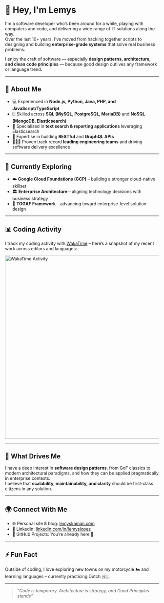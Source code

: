 # 👋 Hey, I'm Lemys

I'm a software developer who’s been around for a while, playing with computers and code, and delivering a wide range of IT solutions along the way.  
Over the last 10+ years, I’ve moved from hacking together scripts to designing and building **enterprise-grade systems** that solve real business problems.  

I enjoy the craft of software — especially **design patterns, architecture, and clean code principles** — because good design outlives any framework or language trend.  

---

## 🚀 About Me
- 💻 Experienced in **Node.js, Python, Java, PHP, and JavaScript/TypeScript**  
- 🗄️ Skilled across **SQL (MySQL, PostgreSQL, MariaDB)** and **NoSQL (MongoDB, Elasticsearch)**  
- 🔎 Specialized in **text search & reporting applications** leveraging Elasticsearch  
- 📡 Expertise in building **RESTful** and **GraphQL APIs**  
- 🧑‍🤝‍🧑 Proven track record **leading engineering teams** and driving software delivery excellence  

---

## 🌱 Currently Exploring
- ☁️ **Google Cloud Foundations (GCP)** – building a stronger cloud-native skillset  
- 🏛️ **Enterprise Architecture** – aligning technology decisions with business strategy  
- 📖 **TOGAF Framework** – advancing toward enterprise-level solution design  

---

## 📊 Coding Activity

I track my coding activity with [WakaTime](https://wakatime.com/@lemyskaman) – here’s a snapshot of my recent work across editors and languages:

<img src="https://wakatime.com/share/@lemyskaman/8724682b-4027-433d-98f1-b097e18ce813.svg" alt="WakaTime Activity" width="600" />

---

## 🧩 What Drives Me
I have a deep interest in **software design patterns**, from GoF classics to modern architectural paradigms, and how they can be applied pragmatically in enterprise contexts.  
I believe that **scalability, maintainability, and clarity** should be first-class citizens in any solution.  

---

## 🌍 Connect With Me
- 🌐 Personal site & blog: [lemyskaman.com](https://lemyskaman.com)  
- 💼 LinkedIn: [linkedin.com/in/lemyslopez](#)  
- 📂 GitHub Projects: You’re already here 🚀  

---

## ⚡ Fun Fact
Outside of coding, I love exploring new towns on my motorcycle 🏍️ and learning languages – currently practicing Dutch 🇳🇱.  

---

> *“Code is temporary. Architecture is strategy, and Good Principles stands”*  


<!---
lemyskaman/lemyskaman is a ✨ special ✨ repository because its `README.md` (this file) appears on your GitHub profile.
You can click the Preview link to take a look at your changes.
--->
